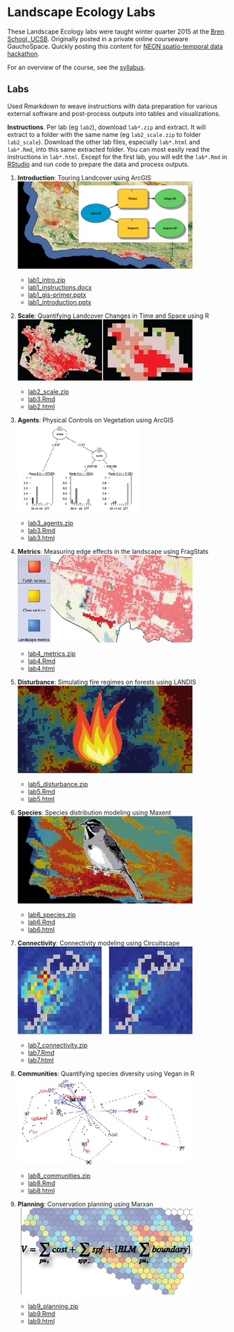 # Landscape Ecology Labs

These Landscape Ecology labs were taught winter quarter 2015 at the [Bren School, UCSB](http://www.bren.ucsb.edu). Originally posted in a private online courseware GauchoSpace. Quickly posting this content for [NEON spatio-temporal data hackathon](http://www.neoninc.org/updates-events/events/hackathon-spatio-temporal-data-lesson-building).

For an overview of the course, see the [syllabus](https://github.com/bbest/landscape-ecology-labs/raw/gh-pages/_syllabus.pdf).

## Labs

Used Rmarkdown to weave instructions with data preparation for various external software and post-process outputs into tables and visualizations.

**Instructions**. Per lab (eg `lab2`), download `lab*.zip` and extract. It will extract to a folder with the same name (eg `lab2_scale.zip` to folder `lab2_scale`). Download the other lab files, especially `lab*.html` and `lab*.Rmd`, into this same extracted folder. You can most easily read the instructions in `lab*.html`. Except for the first lab, you will edit the `lab*.Rmd` in [RStudio](https://www.rstudio.com/) and run code to prepare the data and process outputs.

1. **Introduction**: Touring Landcover using ArcGIS
    ![lab1_thumb.png](lab1_thumb.png)
    - [lab1_intro.zip](lab1_intro.zip)
    - [lab1_instructions.docx](lab1_instructions.docx)
    - [lab1_gis-primer.pptx](lab1_gis-primer.pptx)
    - [lab1_introduction.pptx](lab1_introduction.pptx)

1. **Scale**: Quantifying Landcover Changes in Time and Space using R
    ![lab2_thumb.png](lab2_thumb.png)
    - [lab2_scale.zip](lab2_scale.zip)
    - [lab3.Rmd](https://github.com/bbest/landscape-ecology-labs/blob/gh-pages/lab3.Rmd)
    - [lab2.html](lab2.html)

1. **Agents**: Physical Controls on Vegetation using ArcGIS
    ![lab3_thumb.png](lab3_thumb.png)
    - [lab3_agents.zip](lab3_agents.zip)
    - [lab3.Rmd](https://github.com/bbest/landscape-ecology-labs/blob/gh-pages/lab3.Rmd)
    - [lab3.html](lab3.html)

1. **Metrics**: Measuring edge effects in the landscape using FragStats
    ![lab4_thumb.png](lab4_thumb.png)
    - [lab4_metrics.zip](lab4_metrics.zip)
    - [lab4.Rmd](https://github.com/bbest/landscape-ecology-labs/blob/gh-pages/lab4.Rmd)
    - [lab4.html](lab4.html)

1. **Disturbance**: Simulating fire regimes on forests using LANDIS
    ![lab5_thumb.png](lab5_thumb.png)
    - [lab5_disturbance.zip](lab5_disturbance.zip)
    - [lab5.Rmd](https://github.com/bbest/landscape-ecology-labs/blob/gh-pages/lab5.Rmd)
    - [lab5.html](lab5.html)

1. **Species**:  Species distribution modeling using Maxent
    ![lab6_thumb.png](lab6_thumb.png)
    - [lab6_species.zip](lab6_species.zip)
    - [lab6.Rmd](https://github.com/bbest/landscape-ecology-labs/blob/gh-pages/lab6.Rmd)
    - [lab6.html](lab6.html)

1. **Connectivity**: Connectivity modeling using Circuitscape
    ![lab7_thumb.png](lab7_thumb.png)
    - [lab7_connectivity.zip](lab7_connectivity.zip)
    - [lab7.Rmd](https://github.com/bbest/landscape-ecology-labs/blob/gh-pages/lab7.Rmd)
    - [lab7.html](lab7.html)

1. **Communities**: Quantifying species diversity using Vegan in R
    ![lab8_thumb.png](lab8_thumb.png)
    - [lab8_communities.zip](lab8_communities.zip)
    - [lab8.Rmd](https://github.com/bbest/landscape-ecology-labs/blob/gh-pages/lab8.Rmd)
    - [lab8.html](lab8.html)

1. **Planning**: Conservation planning using Marxan
    ![lab9_thumb.png](lab9_thumb.png)
    - [lab9_planning.zip](lab9_planning.zip)
    - [lab9.Rmd](https://github.com/bbest/landscape-ecology-labs/blob/gh-pages/lab9.Rmd)
    - [lab9.html](lab9.html)

<!-- pandoc README.md -f markdown_github -o index.html -->
